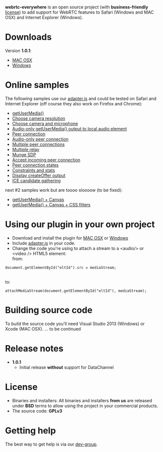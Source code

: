 **webrtc-everywhere** is an open source project (with **business-friendly** <a href="#license">license</a>) to add support for WebRTC features to Safari (Windows and MAC OSX) and Internet Explorer (Windows).

# Downloads
Version **1.0.1**:
 - <a href="https://ns313841.ovh.net/webrtc/webrtc-everywhere-i386-10.4.dmg" target="_blank">MAC OSX</a> 
 - <a href="https://ns313841.ovh.net/webrtc/setup.exe" target="_blank">Windows</a>

# Online samples 
The following samples use our <a href="https://github.com/sarandogou/webrtc/blob/master/samples/web/js/adapter.js" target="_blank">adapter.js</a> and could be tested on Safari and Internet Explorer (off course they also work on Firefox and Chrome): 
 - <a href="https://ns313841.ovh.net/webrtc/samples/web/content/getusermedia" target="_blank">getUserMedia()</a>
 - <a href="https://ns313841.ovh.net/webrtc/samples/web/content/getusermedia-resolution" target="_blank">Choose camera resolution</a>
 - <a href="https://ns313841.ovh.net/webrtc/samples/web/content/getusermedia-source" target="_blank">Choose camera and microphone</a>
 - <a href="https://ns313841.ovh.net/webrtc/samples/web/content/getusermedia-audio" target="_blank">Audio-only getUserMedia() output to local audio element</a>
 - <a href="https://ns313841.ovh.net/webrtc/samples/web/content/peerconnection" target="_blank">Peer connection</a>
 - <a href="https://ns313841.ovh.net/webrtc/samples/web/content/peerconnection-audio" target="_blank">Audio-only peer connection</a>
 - <a href="https://ns313841.ovh.net/webrtc/samples/web/content/multiple" target="_blank">Multiple peer connections</a>
 - <a href="https://ns313841.ovh.net/webrtc/samples/web/content/multiple-relay" target="_blank">Multiple relay</a>
 - <a href="https://ns313841.ovh.net/webrtc/samples/web/content/munge-sdp" target="_blank">Munge SDP</a>
 - <a href="https://ns313841.ovh.net/webrtc/samples/web/content/pr-answer" target="_blank">Accept incoming peer connection</a>
 - <a href="https://ns313841.ovh.net/webrtc/samples/web/content/peerconnection-states" target="_blank">Peer connection states</a>
 - <a href="https://ns313841.ovh.net/webrtc/samples/web/content/constraints" target="_blank">Constraints and stats</a>
 - <a href="https://ns313841.ovh.net/webrtc/samples/web/content/create-offer" target="_blank">Display createOffer output</a>
 - <a href="https://ns313841.ovh.net/webrtc/samples/web/content/trickle-ice" target="_blank">ICE candidate gathering</a>

next #2 samples work but are toooo sloooow (to be fixed):
 - <a href="https://ns313841.ovh.net/webrtc/samples/web/content/getusermedia-canvas" target="_blank">getUserMedia() + Canvas</a>
 - <a href="https://ns313841.ovh.net/webrtc/samples/web/content/getusermedia-filter" target="_blank">getUserMedia() + Canvas + CSS filters</a>

# Using our plugin in your own project
 - Download and install the plugin for <a href="https://ns313841.ovh.net/webrtc/webrtc-everywhere-i386-10.4.dmg" target="_blank">MAC OSX</a> or <a href="https://ns313841.ovh.net/webrtc/setup.exe" target="_blank">Windows</a>
 - Include <a href="https://github.com/sarandogou/webrtc/blob/master/samples/web/js/adapter.js" target="_blank">adapter.js</a> in your code.
 - Change the code you're using to attach a stream to a &lt;audio/&gt; or &lt;video /&gt; HTML5 element: <br />
 from:
 ```
 document.getElementById("eltId").src = mediaStream;
  ```
 <br /> to:
  ```
 attachMediaStream(document.getElementById("eltId"), mediaStream);
  ```

# Building source code
To build the source code you'll need Visual Studio 2013 (Windows) or Xcode (MAC OSX).
... to be continued

# Release notes
 - **1.0.1**
	- Initial release **without** support for DataChannel

# License
 - Binaries and installers: All binaries and installers **from us** are released under **BSD** terms to allow using the project in your commercial products.
 - The source code: **GPLv3**

# Getting help
The best way to get help is via our <a href="https://groups.google.com/forum/#!forum/webrtc-everywhere" target="_blank">dev-group</a>.